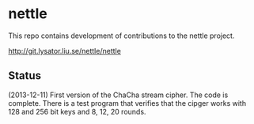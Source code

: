 nettle
======
This repo contains development of contributions to the nettle project.

http://git.lysator.liu.se/nettle/nettle

Status
------
(2013-12-11) First version of the ChaCha stream cipher. The code is
complete. There is a test program that verifies that the cipger works
with 128 and 256 bit keys and 8, 12, 20 rounds.


